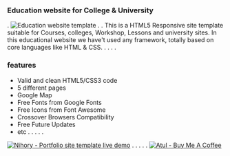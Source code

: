 ### Education website for College & University
.
![Education website template](https://i.ibb.co/0Yr6dLg/education.png)
.
.
This is a HTML5 Responsive site template suitable for Courses, colleges, Workshop, Lessons and university sites. In this educational website we have't used any framework, totally based on core languages like HTML & CSS.
.
.
.
.
### features
- Valid and clean HTML5/CSS3 code
- 5 different pages
- Google Map
- Free Fonts from Google Fonts
- Free Icons from Font Awesome
- Crossover Browsers Compatibility
- Free Future Updates
- etc
.
.
.
.
.

[![Nihory - Portfolio site template live demo](https://i.ibb.co/vwN8cgW/live-demo.png)](https://rkmanoj2089.000webhostapp.com)
.
.
.
.
.
[![Atul - Buy Me A Coffee](https://i.ibb.co/7rR9S4L/buy-me-a-coffee.png)](https://www.buymeacoffee.com/atulcodex)
